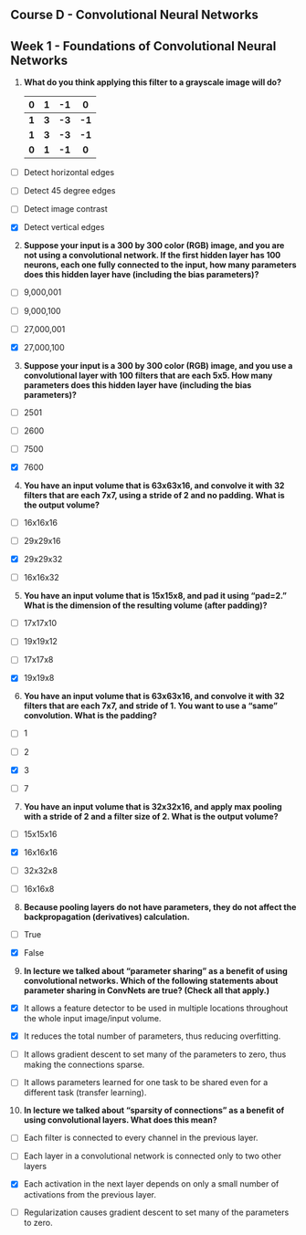 ## Course D - Convolutional Neural Networks

## Week 1 - Foundations of Convolutional Neural Networks

1. **What do you think applying this filter to a grayscale image will do?** 

   | **0** | **1** | **-1** | **0**  |
   | :---: | :---: | :----: | :----: |
   | **1** | **3** | **-3** | **-1** |
   | **1** | **3** | **-3** | **-1** |
   | **0** | **1** | **-1** | **0**  |

- [ ] Detect horizontal edges

- [ ] Detect 45 degree edges

- [ ] Detect image contrast

- [x] Detect vertical edges


2. **Suppose your input is a 300 by 300 color (RGB) image, and you are not using a convolutional network. If the first hidden layer has 100 neurons, each one fully connected to the input, how many parameters does this hidden layer have (including the bias parameters)?**

- [ ] 9,000,001

- [ ] 9,000,100

- [ ] 27,000,001

- [x] 27,000,100


3. **Suppose your input is a 300 by 300 color (RGB) image, and you use a convolutional layer with 100 filters that are each 5x5. How many parameters does this hidden layer have (including the bias parameters)?**

- [ ] 2501

- [ ] 2600

- [ ] 7500

- [x] 7600


4. **You have an input volume that is 63x63x16, and convolve it with 32 filters that are each 7x7, using a stride of 2 and no padding. What is the output volume?**

- [ ] 16x16x16

- [ ] 29x29x16

- [x] 29x29x32

- [ ] 16x16x32


5. **You have an input volume that is 15x15x8, and pad it using “pad=2.” What is the dimension of the resulting volume (after padding)?**

- [ ] 17x17x10

- [ ] 19x19x12

- [ ] 17x17x8

- [x] 19x19x8


6. **You have an input volume that is 63x63x16, and convolve it with 32 filters that are each 7x7, and stride of 1. You want to use a “same” convolution. What is the padding?**

- [ ] 1

- [ ] 2

- [x] 3

- [ ] 7


7. **You have an input volume that is 32x32x16, and apply max pooling with a stride of 2 and a filter size of 2. What is the output volume?**

- [ ] 15x15x16

- [x] 16x16x16

- [ ] 32x32x8

- [ ] 16x16x8


8. **Because pooling layers do not have parameters, they do not affect the backpropagation (derivatives) calculation.**

- [ ] True

- [x] False


9. **In lecture we talked about “parameter sharing” as a benefit of using convolutional networks. Which of the following statements about parameter sharing in ConvNets are true? (Check all that apply.)**

- [x] It allows a feature detector to be used in multiple locations throughout the whole input image/input volume.

- [x] It reduces the total number of parameters, thus reducing overfitting.

- [ ] It allows gradient descent to set many of the parameters to zero, thus making the connections sparse.

- [ ] It allows parameters learned for one task to be shared even for a different task (transfer learning).


10. **In lecture we talked about “sparsity of connections” as a benefit of using convolutional layers. What does this mean?**

- [ ] Each filter is connected to every channel in the previous layer.

- [ ] Each layer in a convolutional network is connected only to two other layers

- [x] Each activation in the next layer depends on only a small number of activations from the previous layer.

- [ ] Regularization causes gradient descent to set many of the parameters to zero.
